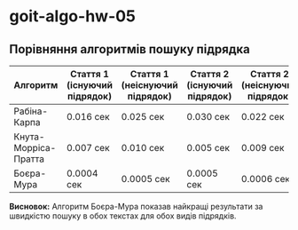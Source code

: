 # goit-algo-hw-05
## Порівняння алгоритмів пошуку підрядка

| Алгоритм            | Стаття 1 (існуючий підрядок) | Стаття 1 (неіснуючий підрядок) | Стаття 2 (існуючий підрядок) | Стаття 2 (неіснуючий підрядок) |
|---------------------|-----------------------------|-------------------------------|-----------------------------|-------------------------------|
| Рабіна-Карпа        | 0.016 сек                   | 0.025 сек                     | 0.030 сек                   | 0.022 сек                     |
| Кнута-Морріса-Пратта| 0.007 сек                   | 0.010 сек                     | 0.005 сек                   | 0.009 сек                     |
| Боєра-Мура          | 0.0004 сек                  | 0.0005 сек                    | 0.0005 сек                  | 0.0006 сек                    |

**Висновок:** Алгоритм Боєра-Мура показав найкращі результати за швидкістю пошуку в обох текстах для обох видів підрядків.
